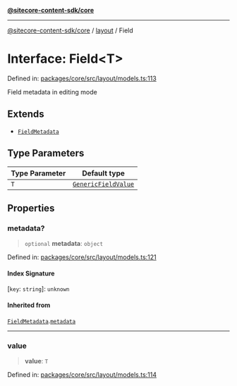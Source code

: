 [**@sitecore-content-sdk/core**](../../README.md)

***

[@sitecore-content-sdk/core](../../README.md) / [layout](../README.md) / Field

# Interface: Field\<T\>

Defined in: [packages/core/src/layout/models.ts:113](https://github.com/Sitecore/content-sdk/blob/6011964d1f248a508bbfba336ef2d9fbb216116e/packages/core/src/layout/models.ts#L113)

Field metadata in editing mode

## Extends

- [`FieldMetadata`](FieldMetadata.md)

## Type Parameters

| Type Parameter | Default type |
| ------ | ------ |
| `T` | [`GenericFieldValue`](../type-aliases/GenericFieldValue.md) |

## Properties

### metadata?

> `optional` **metadata**: `object`

Defined in: [packages/core/src/layout/models.ts:121](https://github.com/Sitecore/content-sdk/blob/6011964d1f248a508bbfba336ef2d9fbb216116e/packages/core/src/layout/models.ts#L121)

#### Index Signature

\[`key`: `string`\]: `unknown`

#### Inherited from

[`FieldMetadata`](FieldMetadata.md).[`metadata`](FieldMetadata.md#metadata)

***

### value

> **value**: `T`

Defined in: [packages/core/src/layout/models.ts:114](https://github.com/Sitecore/content-sdk/blob/6011964d1f248a508bbfba336ef2d9fbb216116e/packages/core/src/layout/models.ts#L114)
